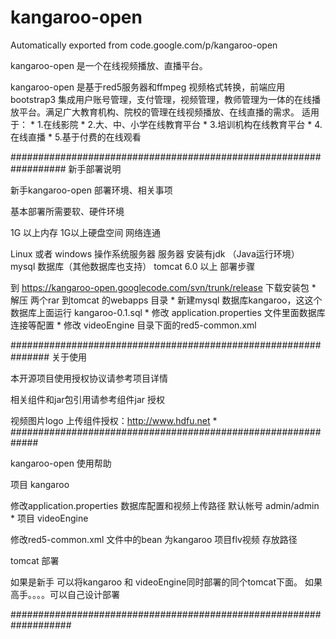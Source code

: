 # kangaroo-open
Automatically exported from code.google.com/p/kangaroo-open



kangaroo-open 是一个在线视频播放、直播平台。

kangaroo-open 是基于red5服务器和ffmpeg 视频格式转换，前端应用bootstrap3 集成用户账号管理，支付管理，视频管理，教师管理为一体的在线播放平台。满足广大教育机构、院校的管理在线视频播放、在线直播的需求。 适用于： * 1.在线影院 * 2.大、中、小学在线教育平台 * 3.培训机构在线教育平台 * 4.在线直播 * 5.基于付费的在线观看



##################################################################
新手部署说明

新手kangaroo-open 部署环境、相关事项

基本部署所需要软、硬件环境

1G 以上内存
1G以上硬盘空间
网络连通

>

Linux 或者 windows 操作系统服务器
服务器 安装有jdk （Java运行环境）
mysql 数据库（其他数据库也支持）
tomcat 6.0 以上
部署步骤

到 https://kangaroo-open.googlecode.com/svn/trunk/release 下载安装包 * 解压 两个rar 到tomcat 的webapps 目录 * 新建mysql 数据库kangaroo，这这个数据库上面运行 kangaroo-0.1.sql * 修改 application.properties 文件里面数据库连接等配置 * 修改 videoEngine 目录下面的red5-common.xml

<bean id="streamFilenameGenerator" class="com.shshilan.red5.CustomFilenameGenerator">

<property name="recordPath" value="E:\test\">

</property>

<property name="playbackPath" value="E:\test\">

</property>

</bean>

###############################################################
关于使用

本开源项目使用授权协议请参考项目详情

相关组件和jar包引用请参考组件jar 授权

视频图片logo 上传组件授权：http://www.hdfu.net
*
#############################################################

kangaroo-open 使用帮助

项目 kangaroo

修改application.properties 数据库配置和视频上传路径
默认帐号 admin/admin
*
项目 videoEngine

修改red5-common.xml 文件中的bean 为kangaroo 项目flv视频 存放路径

<bean id="streamFilenameGenerator" class="com.shshilan.red5.CustomFilenameGenerator">

<property name="recordPath" value="E:\test\"/>

<property name="playbackPath" value="E:\test\"/>

</bean>

tomcat 部署

如果是新手 可以将kangaroo 和 videoEngine同时部署的同个tomcat下面。 如果高手。。。。可以自己设计部署

###################################################################


